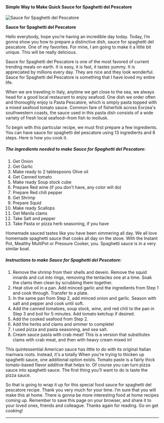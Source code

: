             

#### Simple Way to Make Quick Sauce for Spaghetti del Pescatore

![Sauce for Spaghetti del Pescatore](https://img-global.cpcdn.com/recipes/5679652329750528/751x532cq70/sauce-for-spaghetti-del-pescatore-recipe-main-photo.jpg)

**Sauce for Spaghetti del Pescatore**

Hello everybody, hope you’re having an incredible day today. Today, I’m gonna show you how to prepare a distinctive dish, sauce for spaghetti del pescatore. One of my favorites. For mine, I am going to make it a little bit unique. This will be really delicious.

Sauce for Spaghetti del Pescatore is one of the most favored of current trending meals on earth. It is easy, it is fast, it tastes yummy. It is appreciated by millions every day. They are nice and they look wonderful. Sauce for Spaghetti del Pescatore is something that I have loved my entire life.

When we are traveling in Italy, anytime we get close to the sea, we always head for a good local restaurant to enjoy seafood. One dish we order often and thoroughly enjoy is Pasta Pescatore, which is simply pasta topped with a mixed seafood tomato sauce. Common fare of fisherfolk across Eorzea's southwestern coasts, the sauce used in this pasta dish consists of a wide variety of fresh local seafood─from fish to mollusk.

To begin with this particular recipe, we must first prepare a few ingredients. You can have sauce for spaghetti del pescatore using 13 ingredients and 8 steps. Here is how you cook it.

##### The ingredients needed to make Sauce for Spaghetti del Pescatore:

1.  Get Onion
2.  Get Garlic
3.  Make ready to 2 tablespoons Olive oil
4.  Get Canned tomato
5.  Make ready Soup stock cube
6.  Prepare Red wine (if you don't have, any color will do)
7.  Prepare Red chili pepper
8.  Get Shrimp
9.  Prepare Squid
10.  Make ready Scallops
11.  Get Manila clams
12.  Take Salt and pepper
13.  Take Pasta or pizza herb seasoning, if you have

Homemade sauced tastes like you have been simmering all day. We all love homemade spaghetti sauce that cooks all day on the stove. With the Instant Pot, Mealthy MultiPot or Pressure Cooker, you. Spaghetti sauce is in a very similar boat.

##### Instructions to make Sauce for Spaghetti del Pescatore:

1.  Remove the shrimp from their shells and devein. Remove the squid innards and cut into rings, removing the tentacles one at a time. Soak the clams then clean by scrubbing them together.
2.  Heat olive oil in a pan. Add minced garlic and the ingredients from Step 1 and cook through. Transfer to a plate.
3.  In the same pan from Step 2, add minced onion and garlic. Season with salt and pepper and cook until soft.
4.  Add the canned tomatoes, soup stock, wine, and red chili to the pan in Step 3 and boil for 5 minutes. Add tomato ketchup if desired.
5.  Add the cooked seafood from Step 2.
6.  Add the herbs and clams and simmer to complete!
7.  I used pizza and pasta seasoning, and sea salt.
8.  Cream sauce pasta with crab meat! This is a version that substitutes clams with crab meat, and then with heavy cream mixed in!

This quintessential American sauce has little to do with its original Italian marinara roots. Instead, it's a totally When you're trying to thicken up spaghetti sauce, one additional option exists. Tomato paste is a fairly thick tomato-based flavor additive that helps to. Of course you can turn pizza sauce into spaghetti sauce. The first thing you'll want to do is taste the pizza sauce.

So that is going to wrap it up for this special food sauce for spaghetti del pescatore recipe. Thank you very much for your time. I’m sure that you will make this at home. There is gonna be more interesting food at home recipes coming up. Remember to save this page on your browser, and share it to your loved ones, friends and colleague. Thanks again for reading. Go on get cooking!

* * *